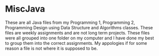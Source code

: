 # MiscJava

These are all Java files from my Programming 1, Programming 2, Programming Design using Data Structure and Algorithms classes.
These files are weekly assignments and are not long term projects.
These files were all grouped into one folder on my computer and I have done my best to group them into the correct assignments. My appologies if for some reason a file is not where it is supposed to be.
